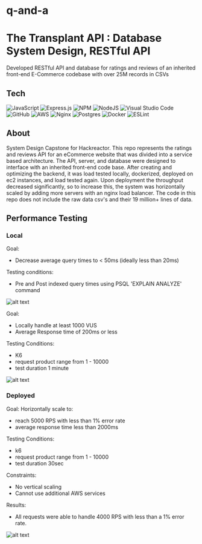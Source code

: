 # q-and-a

# The Transplant API : Database System Design, RESTful API
Developed RESTful API and database for ratings and reviews of an inherited front-end E-Commerce codebase with over 25M records in CSVs

## Tech ##

![JavaScript](https://img.shields.io/badge/javascript-%23323330.svg?style=for-the-badge&logo=javascript&logoColor=%23F7DF1E) ![Express.js](https://img.shields.io/badge/express.js-%23404d59.svg?style=for-the-badge&logo=express&logoColor=%2361DAFB) ![NPM](https://img.shields.io/badge/NPM-%23000000.svg?style=for-the-badge&logo=npm&logoColor=white) ![NodeJS](https://img.shields.io/badge/node.js-6DA55F?style=for-the-badge&logo=node.js&logoColor=white) ![Visual Studio Code](https://img.shields.io/badge/Visual%20Studio%20Code-0078d7.svg?style=for-the-badge&logo=visual-studio-code&logoColor=white) ![GitHub](https://img.shields.io/badge/github-%23121011.svg?style=for-the-badge&logo=github&logoColor=white) ![AWS](https://img.shields.io/badge/AWS-%23FF9900.svg?style=for-the-badge&logo=amazon-aws&logoColor=white) ![Nginx](https://img.shields.io/badge/nginx-%23009639.svg?style=for-the-badge&logo=nginx&logoColor=white) ![Postgres](https://img.shields.io/badge/postgres-%23316192.svg?style=for-the-badge&logo=postgresql&logoColor=white) ![Docker](https://img.shields.io/badge/docker-%230db7ed.svg?style=for-the-badge&logo=docker&logoColor=white) ![ESLint](https://img.shields.io/badge/ESLint-4B3263?style=for-the-badge&logo=eslint&logoColor=white)

## About ##

System Design Capstone for Hackreactor. This repo represents the ratings and reviews API for an eCommerce website that was divided into a service based architecture. The API, server, and database were designed to interface with an inherited front-end code base. After creating and optimizing the backend, it was load tested locally, dockerized, deployed on ec2 instances, and load tested again. Upon deployment the throughput decreased significantly, so to increase this, the system was horizontally scaled by adding more servers with an nginx load balancer. The code in this repo does not include the raw data csv's and their 19 million+ lines of data.

## Performance Testing ##

### Local ###

Goal:
* Decrease average query times to < 50ms (ideally less than 20ms)

Testing conditions:
* Pre and Post indexed query times using PSQL 'EXPLAIN ANALYZE' command

![alt text](./TestingResults/explainanalyzetable.png)

Goal:
* Locally handle at least 1000 VUS
* Average Response time of 200ms or less

Testing Conditions:
* K6
* request product range from 1 - 10000
* test duration 1 minute

![alt text](./TestingResults/k6table.png)

### Deployed ###

Goal: Horizontally scale to:
* reach 5000 RPS with less than 1% error rate
* average response time less than 2000ms

Testing Conditions:
* k6
* request product range from 1 - 10000
* test duration 30sec

Constraints:
* No vertical scaling
* Cannot use additional AWS services

Results:
* All requests were able to handle 4000 RPS with less than a 1% error rate.

![alt text](./TestingResults/loaderiotable.png)
